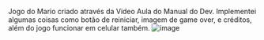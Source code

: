Jogo do Mario criado através da Video Aula do Manual do Dev.
Implementei algumas coisas como botão de reiniciar, imagem de game over, e créditos, além do jogo funcionar em celular também.
![image](https://github.com/CarlosAle26/Mario-Jumps---Manual-do-Dev/assets/147242086/665ab0df-b2a7-49cb-a45d-056cdeaaba61)
